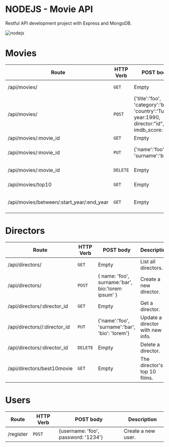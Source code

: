 # NODEJS - Movie API

Restful API development project with Express and MongoDB.

![nodejs](https://camo.githubusercontent.com/a58899969d8cd73c0e82619ca338965324cd9def/68747470733a2f2f6d65686d6574736576656e2e6e65742f636f6e74656e742f696d616765732f323031372f31322f6e6f64656a732d6d65686d65742d736576656e2e6a7067)

# Movies

Route | HTTP Verb | POST body | Description
--- | --- | --- | ---
/api/movies/ | `GET` | Empty | List all movies.
/api/movies/ | `POST` | {'title':'foo', 'category':'bar', 'country':'Turkey', year:1990, director:"id", imdb_score: 9.7 } | Create a new movie.
/api/movies/:movie_id | `GET` | Empty | Get a movie
/api/movies/:movie_id | `PUT` | {'name':'foo', 'surname':'bar'} | Update a movie with new info.
/api/movies/:movie_id | `DELETE` | Empty | Delete a movie.
/api/movies/top10 | `GET` | Empty | Get the top 10 movies.
/api/movies/between/:start_year/:end_year | `GET` | Empty | Movies between two dates.

# Directors

Route | HTTP Verb | POST body | Description
--- | --- | --- | ---
/api/directors/ | `GET` | Empty | List all directors.
/api/directors/ | `POST` | { name: 'foo', surname:'bar', bio:'lorem ipsum' } | Create a new director.
/api/directors/:director_id | `GET` | Empty | Get a director.
/api/directors//:director_id | `PUT` | {'name':'foo', 'surname':'bar', 'bio': 'lorem'} | Update a director with new info.
/api/directors/:director_id | `DELETE` | Empty | Delete a director.
/api/directors/best10movie | `GET` | Empty | The director's top 10 films.

# Users

Route | HTTP Verb | POST body | Description
--- | --- | --- | ---
/register | `POST` | {username: 'foo', password: '1234'} | Create a new user.